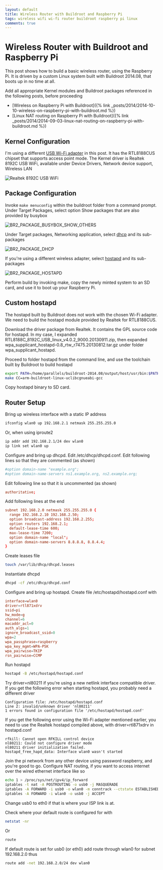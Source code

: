 ```yaml
---
layout: default
title: Wireless Router with Buildroot and Raspberry Pi
tags: wireless wifi wi-fi router buildroot raspberry pi linux
comments: true
---
```

# Wireless Router with Buildroot and Raspberry Pi

This post shows how to build a basic wireless router, using the Raspberry Pi. It is driven by a custom Linux system built with Buildroot 2014.08, that boots up in no time at all.

Add all appropriate Kernel modules and Buildroot packages referenced in the following posts, before proceeding

* [Wireless on Raspberry Pi with Buildroot]({% link _posts/2014/2014-10-10-wireless-on-raspberry-pi-with-buildroot.md %})
* [Linux NAT routing on Raspberry Pi with Buildroot]({% link _posts/2014/2014-09-03-linux-nat-routing-on-raspberry-pi-with-buildroot.md %})

## Kernel Configuration

I'm using a different [USB Wi-Fi adapter](http://www.adafruit.com/products/1012) in this post. It has the RTL8188CUS chipset that supports access point mode. The Kernel driver is Realtek 8192C USB WiFi, available under Device Drivers, Network device support, Wireless LAN

![Realtek 8192C USB WiFi](/assets/img/buildroot-kernel-driver-realtek-8192c.png)

## Package Configuration

Invoke `make menuconfig` within the buildroot folder from a command prompt. Under Target Packages, select option Show packages that are also provided by busybox

![BR2_PACKAGE_BUSYBOX_SHOW_OTHERS](/assets/img/buildroot-packages-busybox-packages.png)

Under Target packages, Networking application, select [dhcp](http://www.isc.org/downloads/dhcp/) and its sub-packages

![BR2_PACKAGE_DHCP](/assets/img/buildroot-packages-dhcp.png)

If you're using a different wireless adapter, select [hostapd](http://wireless.kernel.org/en/users/Documentation/hostapd) and its sub-packages

![BR2_PACKAGE_HOSTAPD](/assets/img/buildroot-packages-hostapd.png)

Perform build by invoking make, copy the newly minted system to an SD card, and use it to boot up your Raspberry Pi.

## Custom hostapd

The hostapd built by Buildroot does not work with the chosen Wi-Fi adapter. We need to build the hostapd module provided by Realtek for RTL8188CUS.

Download the driver package from Realtek. It contains the GPL source code for hostapd. In my case, I expanded RTL8188C_8192C_USB_linux_v4.0.2_9000.20130911.zip, then expanded wpa_supplicant_hostapd-0.8_rtw_r7475.20130812.tar.gz under folder wpa_supplicant_hostapd.

Proceed to folder hostapd from the command line, and use the toolchain built by Buildroot to build hostapd

```bash
export PATH=/home/parallels/buildroot-2014.08/output/host/usr/bin:$PATH
make CC=arm-buildroot-linux-uclibcgnueabi-gcc
```

Copy hostapd binary to SD card.

## Router Setup

Bring up wireless interface with a static IP address

```bash
ifconfig wlan0 up 192.168.2.1 netmask 255.255.255.0
```

Or, when using iproute2

```bash
ip addr add 192.168.2.1/24 dev wlan0
ip link set wlan0 up
```

Configure and bring up dhcpd. Edit /etc/dhcp/dhcpd.conf. Edit following lines so that they are commented (as shown)

```conf
#option domain-name "example.org";
#option domain-name-servers ns1.example.org, ns2.example.org;
```

Edit following line so that it is uncommented (as shown)

```conf
authoritative;
```

Add following lines at the end

```conf
subnet 192.168.2.0 netmask 255.255.255.0 {
  range 192.168.2.10 192.168.2.50;
  option broadcast-address 192.168.2.255;
  option routers 192.168.2.1;
  default-lease-time 600;
  max-lease-time 7200;
  option domain-name "local";
  option domain-name-servers 8.8.8.8, 8.8.4.4;
}
```

Create leases file

```bash
touch /var/lib/dhcp/dhcpd.leases
```

Instantiate dhcpd

```bash
dhcpd -cf /etc/dhcp/dhcpd.conf
```

Configure and bring up hostapd. Create file /etc/hostapd/hostapd.conf with

```conf
interface=wlan0
driver=rtl871xdrv
ssid=pi
hw_mode=g
channel=6
macaddr_acl=0
auth_algs=1
ignore_broadcast_ssid=0
wpa=2
wpa_passphrase=raspberry
wpa_key_mgmt=WPA-PSK
wpa_pairwise=TKIP
rsn_pairwise=CCMP
```

Run hostapd

```bash
hostapd -B /etc/hostapd/hostapd.conf
```

Try driver=nl80211 if you're using a new netlink interface compatible driver. If you get the following error when starting hostapd, you probably need a different driver

```text
Configuration file: /etc/hostapd/hostapd.conf
Line 2: invalid/unknown driver 'nl80211'
1 errors found in configuration file '/etc/hostapd/hostapd.conf'
```

If you get the following error using the Wi-Fi adapter mentioned earlier, you need to use the Realtek hostapd compiled above, with driver=rtl871xdrv in hostapd.conf

```text
rfkill: Cannot open RFKILL control device
nl80211: Could not configure driver mode
nl80211 driver initialization failed.
hostapd_free_hapd_data: Interface wlan0 wasn't started
```

Join the pi network from any other device using password raspberry, and you're good to go. Configure NAT routing, if you want to access internet over the wired ethernet interface like so

```bash
echo 1 > /proc/sys/net/ipv4/ip_forward
iptables -t nat -A POSTROUTING -o usb0 -j MASQUERADE
iptables -A FORWARD -i usb0 -o wlan0 -m conntrack --ctstate ESTABLISHED,RELATED -j ACCEPT
iptables -A FORWARD -i wlan0 -o usb0 -j ACCEPT
```

Change usb0 to eth0 if that is where your ISP link is at.

Check where your default route is configured for with

```bash
netstat -nr
```

Or

```bash
route
```

If default route is set for usb0 (or eth0) add route through wlan0 for subnet 192.168.2.0 thus

```bash
route add -net 192.168.2.0/24 dev wlan0
```
